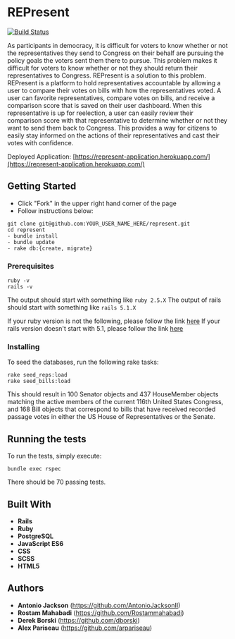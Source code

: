 # REPresent  
[![Build Status](https://travis-ci.org/AntonioJacksonII/represent.svg?branch=master)](https://travis-ci.org/AntonioJacksonII/represent)  

As participants in democracy, it is difficult for voters to know whether or not the representatives they send to Congress on their behalf are pursuing the policy goals the voters sent them there to pursue. This problem makes it difficult for voters to know whether or not they should return their representatives to Congress. REPresent is a solution to this problem. REPresent is a platform to hold representatives accountable by allowing a user to compare their votes on bills with how the representatives voted. A user can favorite representatives, compare votes on bills, and receive a comparison score that is saved on their user dashboard. When this representative is up for reelection, a user can easily review their comparison score with that representative to determine whether or not they want to send them back to Congress. This provides a way for citizens to easily stay informed on the actions of their representatives and cast their votes with confidence.

Deployed Application: [https://represent-application.herokuapp.com/](https://represent-application.herokuapp.com/)

## Getting Started

* Click "Fork" in the upper right hand corner of the page
* Follow instructions below:

```
git clone git@github.com:YOUR_USER_NAME_HERE/represent.git
cd represent
- bundle install
- bundle update
- rake db:{create, migrate}
```


### Prerequisites

```
ruby -v
rails -v
```

The output should start with something like `ruby 2.5.X`
The output of rails should start with something like `rails 5.1.X`

If your ruby version is not the following, please follow the link [here](https://www.ruby-lang.org/en/documentation/installation/)
If your rails version doesn't start with 5.1, please follow the link [here](http://railsapps.github.io/installing-rails.html)

### Installing

To seed the databases, run the following rake tasks:

```
rake seed_reps:load
rake seed_bills:load
```

This should result in 100 Senator objects and 437 HouseMember objects matching the active members of the current 116th United States Congress, and 168 Bill objects that correspond to bills that have received recorded passage votes in either the US House of Representatives or the Senate.


## Running the tests

To run the tests, simply execute:

```
bundle exec rspec
```

There should be 70 passing tests.

## Built With

* **Rails**
* **Ruby**
* **PostgreSQL**
* **JavaScript ES6**
* **CSS**
* **SCSS**
* **HTML5**

## Authors

- **Antonio Jackson** (https://github.com/AntonioJacksonII)
- **Rostam Mahabadi** (https://github.com/Rostammahabadi)
- **Derek Borski** (https://github.com/dborski)
- **Alex Pariseau** (https://github.com/arpariseau)
